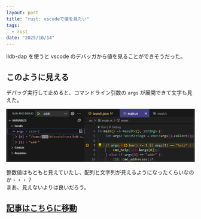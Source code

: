 ```yaml
---
layout: post
title: "rust: vscodeで値を見たい"
tags:
  - rust
date: "2025/10/14"
---
```


lldb-dap を使うと vscode のデバッガから値を見ることができそうだった。

## このように見える

デバッグ実行して止めると、コマンドライン引数の `args` が展開できて文字も見えた。

![image](images/20251014a-1.png)

整数値はもともと見えていたし、配列と文字列が見えるようになったくらいなのか・・・？  
まあ、見えないよりは良いだろう。

## [記事はこちらに移動](https://blog.hirokuma.work/langs/rust/debug.html#%E3%83%87%E3%83%90%E3%83%83%E3%82%B0%E3%81%A7%E5%80%A4%E3%82%92watch%E3%81%97%E3%81%9F%E3%81%84)
